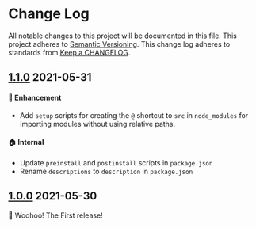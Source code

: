 # Change Log

All notable changes to this project will be documented in this file.
This project adheres to [Semantic Versioning].
This change log adheres to standards from [Keep a CHANGELOG].

[Semantic Versioning]: http://semver.org/
[Keep a CHANGELOG]: http://keepachangelog.com

## [1.1.0] 2021-05-31

#### :rocket: Enhancement
* Add `setup` scripts for creating the `@` shortcut to `src` in `node_modules`
for importing modules without using relative paths.

#### :house: Internal
* Update `preinstall` and `postinstall` scripts in `package.json`
* Rename `descriptions` to `description` in `package.json`

## [1.0.0] 2021-05-30

:rocket: Woohoo! The First release!

[1.1.0]: https://github.com/erremauro/cra-template-rear/compare/v1.0.0...v1.1.0
[1.0.0]: https://github.com/erremauro/cra-template-rear/releases/tag/v1.0.0


